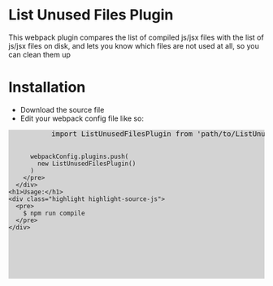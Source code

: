 <html>
<head>
  <title>
    List Unused Files Plugin
  </title>
</head>
  <body>
    <h1>List Unused Files Plugin</h1>
    <div>
      This webpack plugin compares the list of compiled js/jsx files with the list of js/jsx files on disk, and lets you know which files are not used at all, so you can clean them up
    </div>
    <h1>Installation</h1>
    <ul>
    <li>Download the source file</li>
    <li>Edit your webpack config file like so: </li>
    </ul>
      <div class="highlight highlight-source-js" style="background-color:lightgrey;">
        <pre>
          import ListUnusedFilesPlugin from 'path/to/ListUnusedFilesPlugin.js'


          webpackConfig.plugins.push(
            new ListUnusedFilesPlugin()
          )
        </pre>
      </div>
    <h1>Usage:</h1>
    <div class="highlight highlight-source-js">
      <pre>
        $ npm run compile
      </pre>
    </div>
  </body>
</html>

